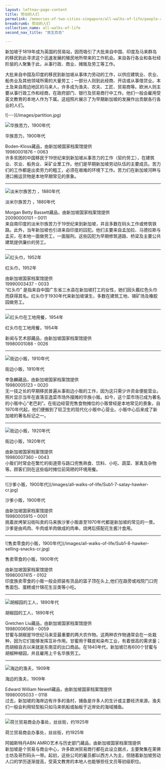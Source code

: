 ```yaml
---
layout: leftnav-page-content
title: 劳动的人们
permalink: /memories-of-two-cities-singapore/all-walks-of-life/people-at-work/
breadcrumb: 劳动的人们
collection_name: all-walks-of-life
second_nav_title: "民生百态"

---
```

新加坡于1819年成为英国的贸易站，因而吸引了大批来自中国、印度及马来群岛的移民到此寻求这个迅速发展的殖民地所带来的工作机会。来自各行各业和各社经阶层的人聚集于此，从事行政、商业、摊贩及劳工等工作。

大批来自中国及印度的移民到新加坡从事体力劳动的工作，以供应建筑业、农业、船务业及其他领域所需的大量劳工；一部分人则到此经商、开店或从事借贷业。本土及来自周边地区的马来人，许多成为渔夫、农夫、工匠、贸易商等。欧洲人则主要从事行政工作和经商，在政府部门、银行及贸易商行中工作。他们一般会雇用受英文教育的本地人作为下属。这组照片展示了为早期新加坡的发展作出贡献各行各业的人们。

<p></p>
![---](/images/partition.jpg)

![华族苦力，1900年代](/images/all-walks-of-life/Sub1-1-chinese-coolies.jpg)
<div class="custom-caption">
<div><p>华族苦力，1900年代</p></div>
<div>Boden-Kloss藏品，由新加坡国家档案馆提供</div>
<div>19980001876 – 0063</div>
</div>
许多贫困的中国移民于19世纪来到新加坡从事苦力的工作（契约劳工），在建筑业、农业、船务业、采矿业里工作。他们是早期新加坡劳动队伍的主要成员。苦力们的工作都是出卖劳力的粗工，必须在艰难的环境下工作。苦力们在新加坡河畔与港口搬运货物是本地早期常见的景象。 
<p></p>
<p></p>
<hr>

![淡米尔族苦力 ，1880年代](/images/all-walks-of-life/Sub1-2-tamil-coolies-cr.jpg)
<div class="custom-caption">
<div><p>淡米尔族苦力 ，1880年代</p></div>
<div>Morgan Betty Bassett藏品，由新加坡国家档案馆提供</div>
<div>20090000101 – 0011</div>
</div>
来自南印度的淡米尔族苦力于19世纪来到新加坡，并且多数在码头工作或修筑铁路。此外，当年新加坡也引进来自印度的囚犯。他们主要来自孟加拉、马德拉斯与孟买，在本地一面做劳工，一面服刑。这些囚犯为早期修筑道路、桥梁及主要公共建筑提供廉价的劳工。
<p></p>
<p></p>
<hr>

![红头巾，1952年](/images/all-walks-of-life/Sub1-3-samsui-women.jpg)
<div class="custom-caption">
<div><p>红头巾，1952年</p></div>
<div>由新加坡国家档案馆提供</div>
<div>19990003437 - 0033</div>
</div>
“红头巾” 是指来自中国广东省三水县在新加坡打工的女性，她们因头戴红色头巾而获得其名。红头巾于1930年代来新加坡谋生，多数在建筑工地、锡矿场及橡胶园做劳工。
<p></p>
<p></p>
<hr>


![红头巾在工地用餐，1954年](/images/all-walks-of-life/Sub1-4-samsui-women-having-a-meal.jpg)
<div class="custom-caption">
<div><p>红头巾在工地用餐，1954年</p></div>
<div>新闻与艺术部藏品，由新加坡国家档案馆提供</div>
<div>19980001088 - 0026</div>
</div>
<p></p>
<p></p>
<hr>

![街边小贩，1910年代](/images/all-walks-of-life/Sub1-5-street-hawkers-cr.jpg)
<div class="custom-caption">
<div><p>街边小贩，1910年代</p></div>
<div>李急麟藏品，由新加坡国家档案馆提供</div>
<div>19980005123 – 0020</div>
</div>
无一技之长的早期移民普遍从事街边小贩的工作，因为这只需少许资金便能营业。照片显示当年在直落亚逸菜市场外摆摊的华族小贩。如今，这个菜市场已成为著名的小贩中心“老巴刹”。在街边经营兜售食物摊位的小贩曾经是本地常见的景象，自1970年代起，他们便搬到了较卫生的现代化小贩中心营业。小贩中心后来成了新加坡的著名标记之一。 
<p></p>
<p></p>
<hr>

![街边小贩，1920年代](/images/all-walks-of-life/Sub1-6-street-hawkers-cr.jpg)
<div class="custom-caption">
<div><p>街边小贩，1920年代</p></div>
<div>由新加坡国家档案馆提供</div>
<div>19980007360 – 0043</div>
</div>
小贩们时常会在繁忙的街道旁与路口兜售熟食、饮料、小吃、蔬菜、家禽及杂物等。顾客们则在这些临时摊位前简陋的环境用餐。 
<p></p>
<p></p>
<hr>

<p class="portrait-resize" markdown="1">
![沙爹小贩，1900年代](/images/all-walks-of-life/Sub1-7-satay-hawker-cr.jpg)
</p>
<div class="custom-caption">
<div><p>沙爹小贩，1900年代</p></div>
<div>由新加坡国家档案馆提供</div>
<div>19980005915 – 0001</div>
</div>
挑着炭烤架沿街叫卖的马来族沙爹小贩直至1970年代都是新加坡的常见的一景。沙爹是由鸡肉、牛肉或羊肉做成的肉串，烧烤后搭配花生酱汁食用。  
<p></p>
<p></p>
<hr>

<p class="portrait-resize" markdown="1">
![售卖零食的小贩，1900年代](/images/all-walks-of-life/Sub1-8-hawker-selling-snacks-cr.jpg)
</p>
<div class="custom-caption">
<div><p>售卖零食的小贩，1900年代</p></div>
<div>由新加坡国家档案馆提供</div>
<div>19980007415 - 0102</div>
</div>
印度族卖零食的小贩一般会把装有货品的篮子顶在头上,他们在路旁或戏院门口兜售面包、蛋糕或什锦花生豆类等小吃。 
<p></p>
<p></p>
<hr>


![胡椒园的工人，1890年代](/images/all-walks-of-life/sub1-10-workers-at-a-pepper-plantation.jpg)
<div class="custom-caption">
<div><p>胡椒园的工人，1890年代</p></div>
<div>Gretchen Liu藏品，由新加坡国家档案馆提供</div>
<div>19980006568 - 0059</div>
</div>
甘蜜与胡椒是19世纪马来亚最重要的两大农作物。这两种农作物通常会在一处栽种，因为它们能够发挥互补作用。甘蜜用于鞣皮和染布工业，有着很高的需求量；而胡椒自古以来就是东南亚的出口商品。在1840年代，新加坡已有600个甘蜜与胡椒种植园，并且雇用上千名华族劳工。
<p></p>
<p></p>
<hr>

![海边的渔夫，1909年](/images/all-walks-of-life/Sub1-11-fishermen-at-seashore.jpg)
<div class="custom-caption">
<div><p>海边的渔夫，1909年</p></div>
<div>Edward William Newell藏品，由新加坡国家档案馆提供</div>
<div>19980005033 – 0118</div>
</div>
过去，新加坡的海岸边有许多的渔村，捕鱼是许多人的生计或主要经济来源。渔夫们一般会利用轻型船只如马来帆船或舢板于近岸处的海域捕鱼。 
<p></p>
<p></p>
<hr>

![荷兰贸易商会办事处，丝丝街，约1925年](/images/all-walks-of-life/Sub1-12-staff-of-the-netherlands-trading-society.jpg)
<div class="custom-caption">
<div><p>荷兰贸易商会办事处，丝丝街，约1925年</p></div>
<div>阿姆斯特丹ABN AMRO艺术与历史部门藏品，由新加坡国家档案馆提供</div>
</div>
新加坡是个贸易与商业中心，许多欧洲贸易商行都在此设立据点，主要聚集在莱佛士坊及哥烈码头一带。起初，这些公司的雇员都以西方人为主，但随着新加坡劳动人口的学历逐渐提高，受英文教育的本地人也能够担任文员等初级职位。
<p></p>
<p></p>


